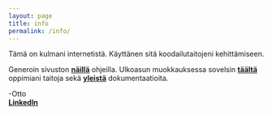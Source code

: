 ```yaml
---
layout: page
title: info
permalink: /info/
---
```


Tämä on kulmani internetistä. Käyttänen sitä koodailutaitojeni kehittämiseen. 

Generoin sivuston [**näillä**](http://programminghistorian.org/lessons/building-static-sites-with-jekyll-github-pages) ohjeilla.  Ulkoasun muokkauksessa sovelsin [**täältä**](http://upskillcourses.com/) oppimiani taitoja sekä [**yleistä**](https://jekyllrb.com/) dokumentaatioita.
 
 -Otto  
 [**LinkedIn**](https://www.linkedin.com/in/otto-kannisto-5a459298)
